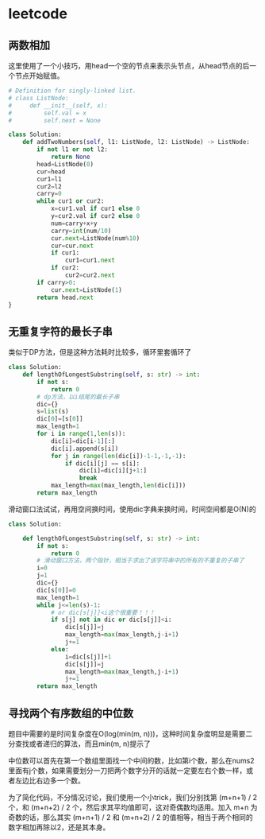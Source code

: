 # leetcode

## 两数相加

这里使用了一个小技巧，用head一个空的节点来表示头节点，从head节点的后一个节点开始赋值。

``` python
# Definition for singly-linked list.
# class ListNode:
#     def __init__(self, x):
#         self.val = x
#         self.next = None

class Solution:
    def addTwoNumbers(self, l1: ListNode, l2: ListNode) -> ListNode:
        if not l1 or not l2:
            return None
        head=ListNode(0)
        cur=head
        cur1=l1
        cur2=l2
        carry=0
        while cur1 or cur2:
            x=cur1.val if cur1 else 0
            y=cur2.val if cur2 else 0
            num=carry+x+y
            carry=int(num/10)
            cur.next=ListNode(num%10)
            cur=cur.next
            if cur1:
                cur1=cur1.next
            if cur2:
                cur2=cur2.next
        if carry>0:
            cur.next=ListNode(1)
        return head.next
}
```

## 无重复字符的最长子串

类似于DP方法，但是这种方法耗时比较多，循环里套循环了

``` python
class Solution:
    def lengthOfLongestSubstring(self, s: str) -> int:
        if not s:
            return 0
        # dp方法，以i结尾的最长子串
        dic={}
        s=list(s)
        dic[0]=[s[0]]
        max_length=1
        for i in range(1,len(s)):
            dic[i]=dic[i-1][:]
            dic[i].append(s[i])
            for j in range(len(dic[i])-1-1,-1,-1):
                if dic[i][j] == s[i]:
                    dic[i]=dic[i][j+1:]
                    break
            max_length=max(max_length,len(dic[i]))
        return max_length
```

滑动窗口法试试，再用空间换时间，使用dic字典来换时间，时间空间都是O(N)的

``` python
class Solution:

    def lengthOfLongestSubstring(self, s: str) -> int:
        if not s:
            return 0
        # 滑动窗口方法，两个指针，相当于求出了该字符串中的所有的不重复的子串了
        i=0
        j=1
        dic={}
        dic[s[0]]=0
        max_length=1
        while j<=len(s)-1:
            # or dic[s[j]]<i这个很重要！！！
            if s[j] not in dic or dic[s[j]]<i:
                dic[s[j]]=j
                max_length=max(max_length,j-i+1)
                j+=1
            else:
                i=dic[s[j]]+1
                dic[s[j]]=j
                max_length=max(max_length,j-i+1)
                j+=1
        return max_length
```

## 寻找两个有序数组的中位数

题目中需要的是时间复杂度在O(log(min(m, n)))，这种时间复杂度明显是需要二分查找或者递归的算法，而且min(m, n)提示了

中位数可以首先在第一个数组里面找一个中间的数，比如第i个数，那么在nums2里面有j个数，如果需要划分一刀把两个数字分开的话就一定要左右个数一样，或者左边比右边多一个数。

为了简化代码，不分情况讨论，我们使用一个小trick，我们分别找第 (m+n+1) / 2 个，和 (m+n+2) / 2 个，然后求其平均值即可，这对奇偶数均适用。加入 m+n 为奇数的话，那么其实 (m+n+1) / 2 和 (m+n+2) / 2 的值相等，相当于两个相同的数字相加再除以2，还是其本身。

``` python

```

